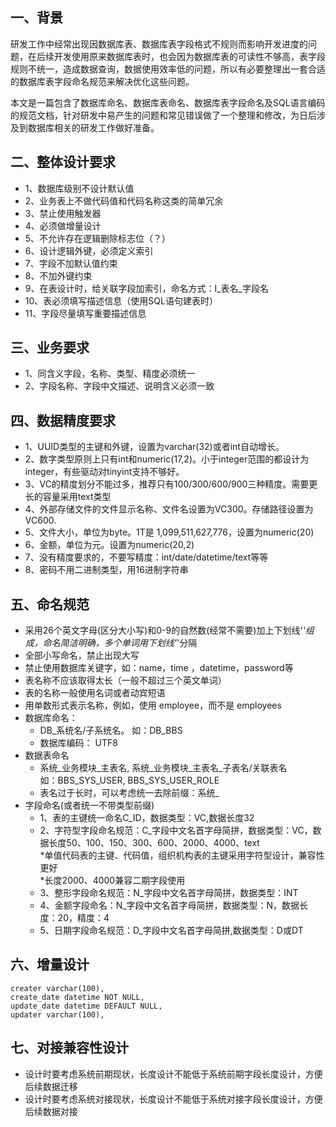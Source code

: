 ## 一、背景
研发工作中经常出现因数据库表、数据库表字段格式不规则而影响开发进度的问题，在后续开发使用原来数据库表时，也会因为数据库表的可读性不够高，表字段规则不统一，造成数据查询，数据使用效率低的问题，所以有必要整理出一套合适的数据库表字段命名规范来解决优化这些问题。

本文是一篇包含了数据库命名、数据库表命名、数据库表字段命名及SQL语言编码的规范文档，针对研发中易产生的问题和常见错误做了一个整理和修改，为日后涉及到数据库相关的研发工作做好准备。

## 二、整体设计要求
- 1、数据库级别不设计默认值
- 2、业务表上不做代码值和代码名称这类的简单冗余
- 3、禁止使用触发器
- 4、必须做增量设计
- 5、不允许存在逻辑删除标志位（？）
- 6、设计逻辑外键，必须定义索引
- 7、字段不加默认值约束  
- 8、不加外键约束 
- 9、在表设计时，给关联字段加索引，命名方式：I_表名_字段名
- 10、表必须填写描述信息（使用SQL语句建表时）
- 11、字段尽量填写重要描述信息

## 三、业务要求  
- 1、同含义字段，名称、类型、精度必须统一
- 2、字段名称、字段中文描述、说明含义必须一致

## 四、数据精度要求  
- 1、UUID类型的主键和外键，设置为varchar(32)或者int自动增长。  
- 2、数字类型原则上只有int和numeric(17,2)。小于integer范围的都设计为integer，有些驱动对tinyint支持不够好。  
- 3、VC的精度划分不能过多，推荐只有100/300/600/900三种精度。需要更长的容量采用text类型  
- 4、外部存储文件的文件显示名称、文件名设置为VC300。存储路径设置为VC600.
- 5、文件大小，单位为byte。1T是 1,099,511,627,776，设置为numeric(20)
- 6、金额，单位为元。设置为numeric(20,2)
- 7、没有精度要求的，不要写精度：int/date/datetime/text等等
- 8、密码不用二进制类型，用16进制字符串 

## 五、命名规范  
- 采用26个英文字母(区分大小写)和0-9的自然数(经常不需要)加上下划线'_'组成，命名简洁明确，多个单词用下划线'_'分隔
- 全部小写命名，禁止出现大写
- 禁止使用数据库关键字，如：name，time ，datetime，password等
- 表名称不应该取得太长（一般不超过三个英文单词）
- 表的名称一般使用名词或者动宾短语
- 用单数形式表示名称，例如，使用 employee，而不是 employees 
- 数据库命名：
    - DB_系统名/子系统名。 如：DB_BBS     
    - 数据库编码： UTF8  
- 数据表命名    
    - 系统_业务模块_主表名, 系统_业务模块_主表名_子表名/关联表名  
    如：BBS_SYS_USER, BBS_SYS_USER_ROLE  
    - 表名过于长时，可以考虑统一去除前缀：系统_
- 字段命名(或者统一不带类型前缀)  
    - 1、表的主键统一命名C_ID，数据类型：VC,数据长度32  
    - 2、字符型字段命名规范：C_字段中文名首字母简拼，数据类型：VC，数据长度50、100、150、300、600、2000、4000、text  
    	*单值代码表的主键、代码值，组织机构表的主键采用字符型设计，兼容性更好   
    	*长度2000、4000兼容二期字段使用  
    - 3、整形字段命名规范：N_字段中文名首字母简拼，数据类型：INT  
    - 4、金额字段命名：N_字段中文名首字母简拼，数据类型：N，数据长度：20，精度：4  
    - 5、日期字段命名规范：D_字段中文名首字母简拼,数据类型：D或DT  

## 六、增量设计   
```
creater	varchar(100), 
create_date datetime NOT NULL,
update_date datetime DEFAULT NULL,
updater	varchar(100), 
```

## 七、对接兼容性设计
- 设计时要考虑系统前期现状，长度设计不能低于系统前期字段长度设计，方便后续数据迁移
- 设计时要考虑系统对接现状，长度设计不能低于系统对接字段长度设计，方便后续数据对接


